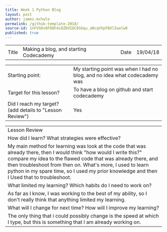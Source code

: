 ```yaml
---
title: Week 1 Python Blog
layout: post
author: james.mchale
permalink: /github-template-2018/
source-id: 1nFVGOv6F0Qh4iOZDdIQC8Sbqu_aNcqVXpFBXlIwalw0
published: true
---
```

<table>
  <tr>
    <td>Title</td>
    <td>Making a blog, and starting Codecademy</td>
    <td>Date</td>
    <td>19/04/18</td>
  </tr>
</table>


<table>
  <tr>
    <td>Starting point:</td>
    <td>My starting point was when I had no blog, and no idea what codecademy was</td>
  </tr>
  <tr>
    <td>Target for this lesson?</td>
    <td>To have a blog on github and start codecademy</td>
  </tr>
  <tr>
    <td>Did I reach my target? 
(add details to "Lesson Review")</td>
    <td> Yes </td>
  </tr>
</table>


<table>
  <tr>
    <td>Lesson Review</td>
  </tr>
  <tr>
    <td>How did I learn? What strategies were effective? </td>
  </tr>
  <tr>
    <td>My main method for learning was look at the code that was already there, then I would think "how would I write this?" compare my idea to the flawed code that was already there, and then troubleshoot from then on. What's more, I used to learn python in my spare time, so I used my prior knowledge and then I Used that to troubleshoot. </td>
  </tr>
  <tr>
    <td>What limited my learning? Which habits do I need to work on? </td>
  </tr>
  <tr>
    <td>As far as I know, I was working to the best of my ability, so I don't really think that anything limited my learning.</td>
  </tr>
  <tr>
    <td>What will I change for next time? How will I improve my learning?</td>
  </tr>
  <tr>
    <td>The only thing that i could possibly change is the speed at which I type, but this is something that I am already working on.</td>
  </tr>
</table>


